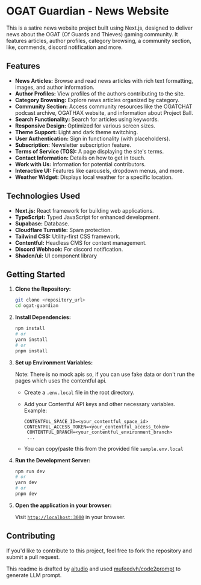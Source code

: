 # OGAT Guardian - News Website

This is a satire news website project built using Next.js, designed to deliver news about the OGAT (Of Guards and Thieves) gaming community. It features articles, author profiles, category browsing, a community section, like, commends, discord notification and more.

## Features

- **News Articles:** Browse and read news articles with rich text formatting, images, and author information.
- **Author Profiles:** View profiles of the authors contributing to the site.
- **Category Browsing:** Explore news articles organized by category.
- **Community Section:** Access community resources like the OGATCHAT podcast archive, OGATHAX website, and information about Project Ball.
- **Search Functionality:** Search for articles using keywords.
- **Responsive Design:** Optimized for various screen sizes.
- **Theme Support:** Light and dark theme switching.
- **User Authentication:** Sign in functionality (with placeholders).
- **Subscription:** Newsletter subscription feature.
- **Terms of Service (TOS):** A page displaying the site's terms.
- **Contact Information:** Details on how to get in touch.
- **Work with Us:** Information for potential contributors.
- **Interactive UI:** Features like carousels, dropdown menus, and more.
- **Weather Widget:** Displays local weather for a specific location.

## Technologies Used

- **Next.js:** React framework for building web applications.
- **TypeScript:** Typed JavaScript for enhanced development.
- **Supabase:** Database.
- **Cloudflare Turnstile:** Spam protection.
- **Tailwind CSS:** Utility-first CSS framework.
- **Contentful:** Headless CMS for content management.
- **Discord Webhook:** For discord notification.
- **Shadcn/ui:** UI component library

## Getting Started

1.  **Clone the Repository:**

    ```bash
    git clone <repository_url>
    cd ogat-guardian
    ```

2.  **Install Dependencies:**

    ```bash
    npm install
    # or
    yarn install
    # or
    pnpm install
    ```

3.  **Set up Environment Variables:**

    Note: There is no mock apis so, if you can use fake data or don't run the pages which uses the contentful api.

    - Create a `.env.local` file in the root directory.
    - Add your Contentful API keys and other necessary variables. Example:

      ```
      CONTENTFUL_SPACE_ID=<your_contentful_space_id>
      CONTENTFUL_ACCESS_TOKEN=<your_contentful_access_token>
       CONTENTFUL_BRANCH=<your_contentful_environment_branch>
       ...
      ```

    - You can copy/paste this from the provided file `sample.env.local`

4.  **Run the Development Server:**

    ```bash
    npm run dev
    # or
    yarn dev
    # or
    pnpm dev
    ```

5.  **Open the application in your browser:**

    Visit [`http://localhost:3000`](http://localhost:3000) in your browser.

## Contributing

If you'd like to contribute to this project, feel free to fork the repository and submit a pull request.

This readme is drafted by [aitudio](https://aistudio.google.com/prompts) and used [mufeedvh/code2prompt](https://github.com/mufeedvh/code2prompt) to generate LLM prompt.
